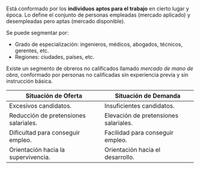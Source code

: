 Está conformado por los **individuos aptos para el trabajo** en cierto lugar y época. Lo define el conjunto de personas empleadas (mercado aplicado) y desempleadas pero aptas (mercado disponible).

Se puede segmentar por:
- Grado de especialización: ingenieros, médicos, abogados, técnicos, gerentes, etc.
- Regiones: ciudades, países, etc.

Existe un segmento de obreros no calificados llamado *mercado de mano de obra*, conformado por personas no calificadas sin experiencia previa y sin instrucción básica.

| **Situación de Oferta**               | **Situación de Demanda**              |
| ------------------------------------- | ------------------------------------- |
| Excesivos candidatos.                 | Insuficientes candidatos.             |
| Reducción de pretensiones salariales. | Elevación de pretensiones salariales. |
| Dificultad para conseguir empleo.     | Facilidad para conseguir empleo.      |
| Orientación hacia la supervivencia.   | Orientación hacia el desarrollo.      |
